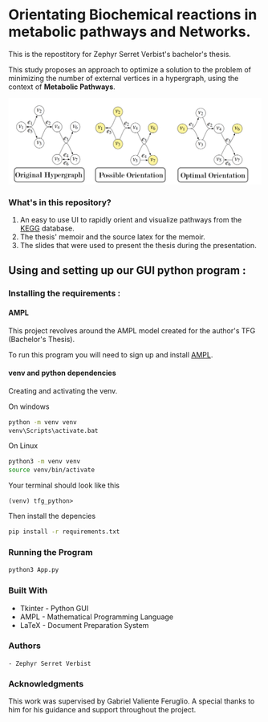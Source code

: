 # Orientating Biochemical reactions in metabolic pathways and Networks.

This is the repostitory for Zephyr Serret Verbist's bachelor's thesis.  

This study proposes an approach to optimize a solution to the problem of minimizing the number of external vertices in a hypergraph, using the context of **Metabolic Pathways**.

![](example.png)

### What's in this repository?

1. An easy to use UI to rapidly orient and visualize pathways from the [KEGG](https://www.kegg.jp/) database. 
2. The thesis' memoir and the source latex for the memoir.  
3. The slides that were used to present the thesis during the presentation.

## Using and setting up our GUI python program :

### Installing the requirements :

#### AMPL

This project revolves around the AMPL model created for the author's TFG (Bachelor's Thesis).

To run this program you will need to sign up and install [AMPL](https://portal.ampl.com/account/ampl/).

#### venv and python dependencies

Creating and activating the venv.

On windows

```bash
python -m venv venv
venv\Scripts\activate.bat
```

On Linux
```bash
python3 -m venv venv
source venv/bin/activate
```

Your terminal should look like this

```
(venv) tfg_python>
```

Then install the depencies

```bash
pip install -r requirements.txt
```

### Running the Program

```bash
python3 App.py
```


### Built With
 - Tkinter - Python GUI
 - AMPL - Mathematical Programming Language
 - LaTeX - Document Preparation System

### Authors
    - Zephyr Serret Verbist

### Acknowledgments
This work was supervised by Gabriel Valiente Feruglio. A special thanks to him for his guidance and support throughout the project.